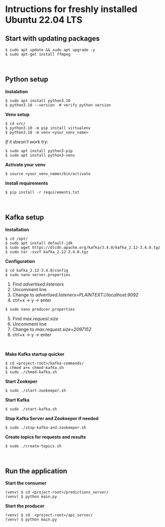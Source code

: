 # Intructions for freshly installed Ubuntu 22.04 LTS

## Start with updating packages
```console
$ sudo apt update && sudo apt upgrade -y
$ sudo apt-get install ffmpeg
```

<br>

## Python setup
**Instalation**
```console
$ sudo apt install python3.10
$ python3.10 --version  # verify python version
```

**Venv setup**
```console
$ cd src/
$ python3.10 -m pip install virtualenv
$ python3.10 -m venv <your_venv_name>
```

*If it doesn't work try:*
```console
$ sudo apt install python3-pip
$ sudo apt install python3-venv
```

**Activate your venv**
```console
$ source <your_venv_name>/bin/activate
```

**Install requirements**
```console
$ pip install -r requirements.txt
```

<br>

## Kafka setup
**Installation**
```console
$ cd /opt/
$ sudo apt install default-jdk
$ sudo wget https://dlcdn.apache.org/kafka/3.4.0/kafka_2.12-3.4.0.tgz
$ sudo tar -xvzf kafka_2.12-3.4.0.tgz
```

**Configuration**
```console
$ cd kafka_2.12-3.4.0/config
$ sudo nano server.properties
```

1. Find *advertised.listeners*
2. Uncomment line
3. Change to *advertised.listeners=PLAINTEXT://localhost:9092*
4. ctrl+x -> y -> enter

```console
$ sudo nano producer.properties
```

5. Find *max.request.size*
6. Uncomment line
7. Change to *max.request.size=2097152*
8. ctrl+x -> y -> enter

</br>

**Make Kafka startup quicker**
```console
$ cd <project-root>/kafka-commands/
$ chmod a+x chmod-kafka.sh
$ sudo ./chmod-kafka.sh
```

**Start Zookeper**
```console
$ sudo ./start-zookeeper.sh
```

**Start Kafka**
```console
$ sudo ./start-kafka.sh
```

**Stop Kafka Server and Zookeeper if needed**
```console 
$ sudo ./stop-kafka-and-zookeeper.sh
```

**Create topics for requests and results**
```console
$ sudo ./create-topics.sh
```

<br>

## Run the application

**Start the consumer**
```console
(venv) $ cd <project-root>/predictions_server/
(venv) $ python main.py
```

**Start the producer**
```console
(venv) $ cd  <project-root>/api_server/
(venv) $ python main.py
```
